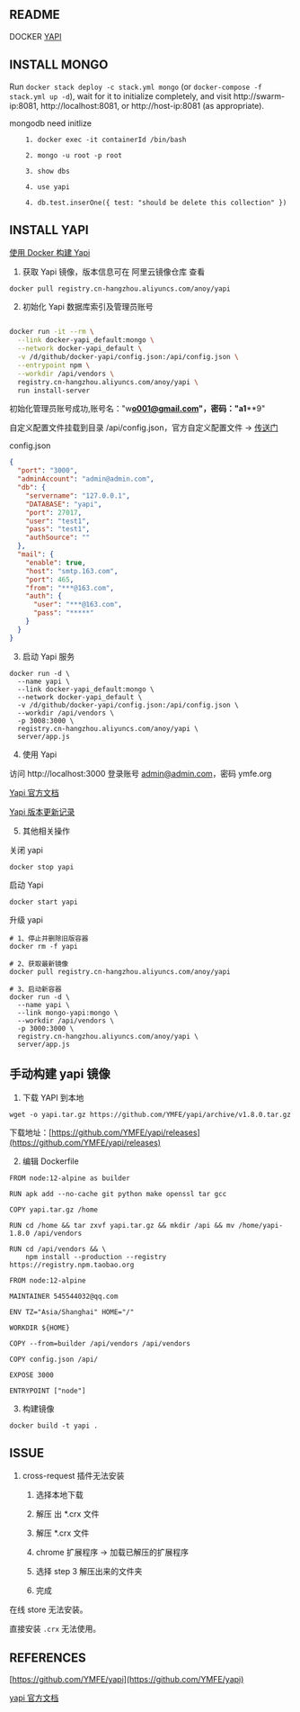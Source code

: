 ## README

DOCKER [YAPI](https://github.com/YMFE/yapi)

## INSTALL MONGO

Run `docker stack deploy -c stack.yml mongo` (or `docker-compose -f stack.yml up -d`), wait for it to initialize completely, and visit http://swarm-ip:8081, http://localhost:8081, or http://host-ip:8081 (as appropriate).

mongodb need initlize

```
    1. docker exec -it containerId /bin/bash

    2. mongo -u root -p root

    3. show dbs

    4. use yapi

    4. db.test.inserOne({ test: "should be delete this collection" })

```

## INSTALL YAPI

[使用 Docker 构建 Yapi](https://www.jianshu.com/p/a97d2efb23c5)

1. 获取 Yapi 镜像，版本信息可在 阿里云镜像仓库 查看

`docker pull registry.cn-hangzhou.aliyuncs.com/anoy/yapi`

2. 初始化 Yapi 数据库索引及管理员账号

```bash

docker run -it --rm \
  --link docker-yapi_default:mongo \
  --network docker-yapi_default \
  -v /d/github/docker-yapi/config.json:/api/config.json \
  --entrypoint npm \
  --workdir /api/vendors \
  registry.cn-hangzhou.aliyuncs.com/anoy/yapi \
  run install-server

```

初始化管理员账号成功,账号名："w********o001@gmail.com"，密码："a**1********9"

自定义配置文件挂载到目录 /api/config.json，官方自定义配置文件 -> [传送门](https://github.com/YMFE/yapi/blob/master/config_example.json)


config.json

```json
{
  "port": "3000",
  "adminAccount": "admin@admin.com",
  "db": {
    "servername": "127.0.0.1",
    "DATABASE": "yapi",
    "port": 27017,
    "user": "test1",
    "pass": "test1",
    "authSource": ""
  },
  "mail": {
    "enable": true,
    "host": "smtp.163.com",
    "port": 465,
    "from": "***@163.com",
    "auth": {
      "user": "***@163.com",
      "pass": "*****"
    }
  }
}
```

3. 启动 Yapi 服务

```
docker run -d \
  --name yapi \
  --link docker-yapi_default:mongo \
  --network docker-yapi_default \
  -v /d/github/docker-yapi/config.json:/api/config.json \
  --workdir /api/vendors \
  -p 3008:3000 \
  registry.cn-hangzhou.aliyuncs.com/anoy/yapi \
  server/app.js
```

4. 使用 Yapi

访问 http://localhost:3000 登录账号 admin@admin.com，密码 ymfe.org

[Yapi 官方文档](https://hellosean1025.github.io/yapi/)

[Yapi 版本更新记录](https://github.com/YMFE/yapi/blob/master/CHANGELOG.md)


5. 其他相关操作

关闭 yapi

`docker stop yapi`

启动 Yapi

`docker start yapi`

升级 yapi

```
# 1、停止并删除旧版容器
docker rm -f yapi

# 2、获取最新镜像
docker pull registry.cn-hangzhou.aliyuncs.com/anoy/yapi

# 3、启动新容器
docker run -d \
  --name yapi \
  --link mongo-yapi:mongo \
  --workdir /api/vendors \
  -p 3000:3000 \
  registry.cn-hangzhou.aliyuncs.com/anoy/yapi \
  server/app.js
```

## 手动构建 yapi 镜像

1. 下载 YAPI 到本地

`wget -o yapi.tar.gz https://github.com/YMFE/yapi/archive/v1.8.0.tar.gz`

下载地址：[https://github.com/YMFE/yapi/releases](https://github.com/YMFE/yapi/releases)

2. 编辑 Dockerfile

```
FROM node:12-alpine as builder

RUN apk add --no-cache git python make openssl tar gcc

COPY yapi.tar.gz /home

RUN cd /home && tar zxvf yapi.tar.gz && mkdir /api && mv /home/yapi-1.8.0 /api/vendors

RUN cd /api/vendors && \
    npm install --production --registry https://registry.npm.taobao.org

FROM node:12-alpine

MAINTAINER 545544032@qq.com

ENV TZ="Asia/Shanghai" HOME="/"

WORKDIR ${HOME}

COPY --from=builder /api/vendors /api/vendors

COPY config.json /api/

EXPOSE 3000

ENTRYPOINT ["node"]

```

3. 构建镜像

`docker build -t yapi .`


## ISSUE

1. cross-request 插件无法安装

    1. 选择本地下载
    
    2. 解压 出 *.crx 文件

    3. 解压 *.crx 文件

    4. chrome 扩展程序 -> 加载已解压的扩展程序

    5. 选择 step 3 解压出来的文件夹

    6. 完成

在线 store 无法安装。

直接安装 `.crx` 无法使用。

## REFERENCES

[https://github.com/YMFE/yapi](https://github.com/YMFE/yapi)

[yapi 官方文档](https://hellosean1025.github.io/yapi)